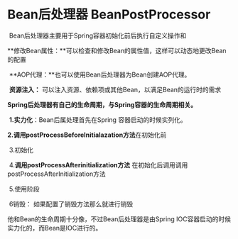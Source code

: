 # Bean后处理器 BeanPostProcessor

​	Bean后处理器主要用于Spring容器初始化前后执行自定义操作和

​		**修改Bean属性：**可以检查和修改Bean的属性值，这样可以动态地更改Bean的配置

​		**AOP代理：**也可以使用Bean后处理器为Bean创建AOP代理。

​		**资源注入：** 可以注入资源、依赖项或其他Bean，以满足Bean的运行时的需求

​	**Spring后处理器有自己的生命周期，与Spring容器的生命周期相关。**

​		**1.实力化**：Bean后属处理首先在Spring 容器启动的时候实列化。

​		**2.调用postProcessBeforeInitialazation方法**在初始化前

​		3.初始化

​		4.**调用postProcessAfterinitialization方法** 在初始化后调用调用postProcessAfterInitialization方法

​		5.使用阶段

​		6销毁： 如果配置了销毁方法那么就进行销毁	

他和Bean的生命周期十分像，不过Bean后处理器是由Spring IOC容器启动的时候实力化的，而Bean是IOC进行的。
